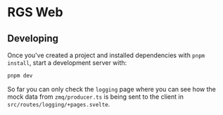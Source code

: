 # RGS Web

## Developing

Once you've created a project and installed dependencies with `pnpm install`, start a development server with:

```bash
pnpm dev
```

So far you can only check the `logging` page where you can see how the mock data from `zmq/producer.ts` is being sent to the client in `src/routes/logging/+pages.svelte`.
